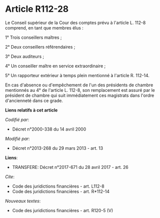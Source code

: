 # Article R112-28

Le Conseil supérieur de la Cour des comptes prévu à l'article L. 112-8 comprend, en tant que membres élus : 

1° Trois conseillers maîtres ; 

2° Deux conseillers référendaires ; 

3° Deux auditeurs ; 

4° Un conseiller maître en service extraordinaire ; 

5° Un rapporteur extérieur à temps plein mentionné à l'article R. 112-14. 

En cas d'absence ou d'empêchement de l'un des présidents de chambre mentionnés au 4° de l'article L. 112-8, son remplacement
est assuré par le président de chambre qui suit immédiatement ces magistrats dans l'ordre d'ancienneté dans ce grade.

**Liens relatifs à cet article**

_Codifié par_:

  - Décret n°2000-338 du 14 avril 2000

_Modifié par_:

  - Décret n°2013-268 du 29 mars 2013 - art. 13

**Liens**:

  - TRANSFERE: Décret n°2017-671 du 28 avril 2017 - art. 26

_Cite_:

  - Code des juridictions financières - art. L112-8
  - Code des juridictions financières - art. R*112-14

_Nouveaux textes_:

  - Code des juridictions financières - art. R120-5 (V)
